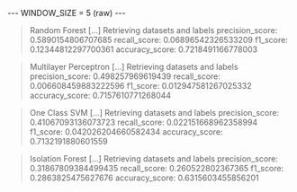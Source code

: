 
 --- WINDOW_SIZE = 5 (raw) --- 


> Random Forest
[...] Retrieving datasets and labels
precision_score: 0.5890154806707685
recall_score: 0.06896542326533209
f1_score: 0.12344812297700361
accuracy_score: 0.7218491166778003


> Multilayer Perceptron
[...] Retrieving datasets and labels
precision_score: 0.498257969619439
recall_score: 0.006608459883222596
f1_score: 0.012947581267025332
accuracy_score: 0.7157610771268044


> One Class SVM
[...] Retrieving datasets and labels
precision_score: 0.41067093136073723
recall_score: 0.022151668962358994
f1_score: 0.042026204660582434
accuracy_score: 0.7132191880601559


> Isolation Forest
[...] Retrieving datasets and labels
precision_score: 0.31867809384499435
recall_score: 0.260522802367365
f1_score: 0.2863825475627676
accuracy_score: 0.6315603455856201
